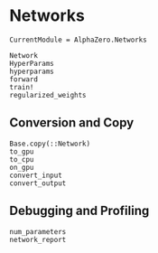 # Networks

```@meta
CurrentModule = AlphaZero.Networks
```

```@docs
Network
HyperParams
hyperparams
forward
train!
regularized_weights
```

## Conversion and Copy

```@docs
Base.copy(::Network)
to_gpu
to_cpu
on_gpu
convert_input
convert_output
```

## Debugging and Profiling

```@docs
num_parameters
network_report
```
